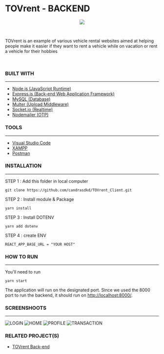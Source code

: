 # **TOVrent - BACKEND**
<p align="center">
  <img src="public/images/icon/tov.png" />
</p>

<br>

TOVrent is an example of various vehicle rental websites aimed at helping people make it easier if they want to rent a vehicle while on vacation or rent a vehicle for their hobbies

<br>

### **BUILT WITH**

---

- [Node.js (JavaScript Runtime)](https://nodejs.org/en/)
- [Express.js (Back-end Web Application Framework)](https://expressjs.com/)
- [MySQL (Database)](https://www.mysql.com/)
- [Multer (Upload Middleware)](https://www.npmjs.com/package/multer)
- [Socket.io (Realtime)](https://socket.io/docs/v4/server-installation/)
- [Nodemailer (OTP)](https://nodemailer.com/about/)

### **TOOLS**

---

- [Visual Studio Code](https://code.visualstudio.com/)
- [XAMPP](https://www.apachefriends.org/index.html)
- [Postman](https://www.postman.com/)

### **INSTALLATION**

---

STEP 1 : Add this folder in local computer

```
git clone https://github.com/candrasdkd/TOVrent_Client.git
```

STEP 2 : Install module & Package

```
yarn install
```

STEP 3 : Install DOTENV

```
yarn add dotenv
```

STEP 4 : create ENV

```
REACT_APP_BASE_URL = "YOUR HOST"
```

### **HOW TO RUN**

---

You'll need to run

```
yarn start
```

The application will run on the designated port. Since we used the 8000 port to run the backend, it should run on [http://localhost:8000/](http://localhost:8000/).
<br>

### **SCREENSHOOTS**

---
![LOGIN](/src/assets/img/1.png "Login")
![HOME](/src/assets/img/2.png "Home")
![PROFILE](/src/assets/img/3.png "Profile")
![TRANSACTION](/src/assets/img/4.png "Transaction")
  <br>

### **RELATED PROJECT(S)**

- [TOVrent Back-end](https://github.com/candrasdkd/TOVrent_Server)
